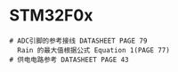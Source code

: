 # STM32F0x
    # ADC引脚的参考接线 DATASHEET PAGE 79
      Rain 的最大值根据公式 Equation 1(PAGE 77)
	# 供电电路参考 DATASHEET PAGE 43